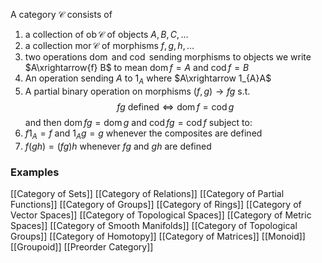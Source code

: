 A category $\mathcal{C}$ consists of
1. a collection of $\operatorname{ob}\mathcal{C}$  of objects $A, B, C,\dots$
2. a collection $\operatorname{mor}\mathcal{C}$ of morphisms $f,g,h, \dots$ 
3. two operations $\operatorname{dom}$ and $\operatorname{cod}$ sending morphisms to objects
   we write $A\xrightarrow{f} B$ to mean $\operatorname{dom} f=A$ and $\operatorname{cod}f=B$
4. An operation sending $A$ to $1_{A}$ where $A\xrightarrow 1_{A}A$
5. A partial binary operation on morphisms $(f,g)\to fg$ s.t.
$$
fg \text{ defined} \iff \operatorname{dom}f=\operatorname{cod}g
$$
and then $\operatorname{dom}fg=\operatorname{dom}g$ and $\operatorname{cod}fg =\operatorname{cod}f$
subject to:
6. $f 1_{A}=f$ and $1_{A}g=g$ whenever the composites are defined
7. $f(gh)=(fg)h$ whenever $fg$ and $gh$ are defined
### Examples
[[Category of Sets]]
[[Category of Relations]]
[[Category of Partial Functions]]
[[Category of Groups]]
[[Category of Rings]]
[[Category of Vector Spaces]]
[[Category of Topological Spaces]]
[[Category of Metric Spaces]]
[[Category of Smooth Manifolds]]
[[Category of Topological Groups]]
[[Category of Homotopy]]
[[Category of Matrices]]
[[Monoid]]
[[Groupoid]]
[[Preorder Category]]

